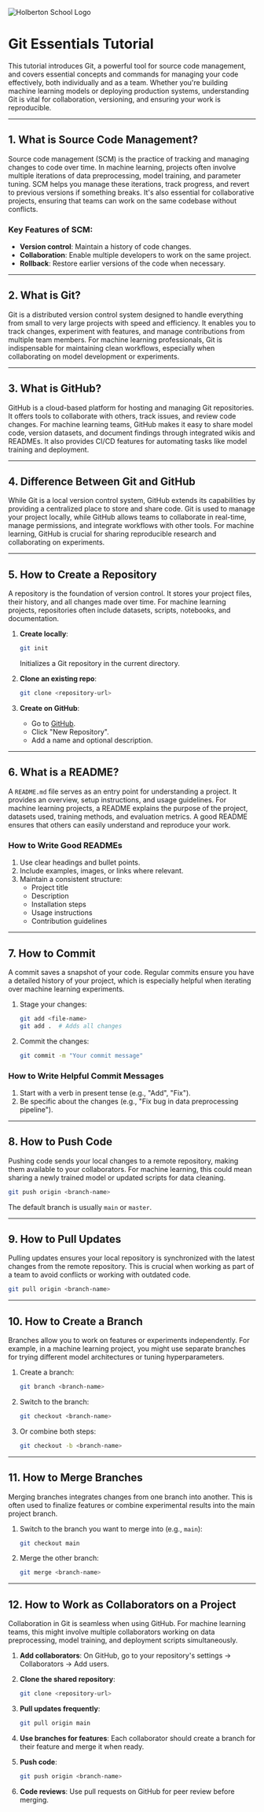 ![Holberton School Logo](https://cdn.prod.website-files.com/6105315644a26f77912a1ada/63eea844ae4e3022154e2878_Holberton.png)

# Git Essentials Tutorial  

This tutorial introduces Git, a powerful tool for source code management, and covers essential concepts and commands for managing your code effectively, both individually and as a team. Whether you're building machine learning models or deploying production systems, understanding Git is vital for collaboration, versioning, and ensuring your work is reproducible.

---

## 1. **What is Source Code Management?**  
Source code management (SCM) is the practice of tracking and managing changes to code over time. In machine learning, projects often involve multiple iterations of data preprocessing, model training, and parameter tuning. SCM helps you manage these iterations, track progress, and revert to previous versions if something breaks. It's also essential for collaborative projects, ensuring that teams can work on the same codebase without conflicts.  

### Key Features of SCM:  
- **Version control**: Maintain a history of code changes.  
- **Collaboration**: Enable multiple developers to work on the same project.  
- **Rollback**: Restore earlier versions of the code when necessary.  

---

## 2. **What is Git?**  
Git is a distributed version control system designed to handle everything from small to very large projects with speed and efficiency. It enables you to track changes, experiment with features, and manage contributions from multiple team members. For machine learning professionals, Git is indispensable for maintaining clean workflows, especially when collaborating on model development or experiments.  

---

## 3. **What is GitHub?**  
GitHub is a cloud-based platform for hosting and managing Git repositories. It offers tools to collaborate with others, track issues, and review code changes. For machine learning teams, GitHub makes it easy to share model code, version datasets, and document findings through integrated wikis and READMEs. It also provides CI/CD features for automating tasks like model training and deployment.  

---

## 4. **Difference Between Git and GitHub**  
While Git is a local version control system, GitHub extends its capabilities by providing a centralized place to store and share code. Git is used to manage your project locally, while GitHub allows teams to collaborate in real-time, manage permissions, and integrate workflows with other tools. For machine learning, GitHub is crucial for sharing reproducible research and collaborating on experiments.  

---

## 5. **How to Create a Repository**  
A repository is the foundation of version control. It stores your project files, their history, and all changes made over time. For machine learning projects, repositories often include datasets, scripts, notebooks, and documentation.  

1. **Create locally**:  
   ```bash  
   git init  
   ```  
   Initializes a Git repository in the current directory.  

2. **Clone an existing repo**:  
   ```bash  
   git clone <repository-url>  
   ```  

3. **Create on GitHub**:  
   - Go to [GitHub](https://github.com/).  
   - Click "New Repository".  
   - Add a name and optional description.  

---

## 6. **What is a README?**  
A `README.md` file serves as an entry point for understanding a project. It provides an overview, setup instructions, and usage guidelines. For machine learning projects, a README explains the purpose of the project, datasets used, training methods, and evaluation metrics. A good README ensures that others can easily understand and reproduce your work.  

### **How to Write Good READMEs**  
1. Use clear headings and bullet points.  
2. Include examples, images, or links where relevant.  
3. Maintain a consistent structure:  
   - Project title  
   - Description  
   - Installation steps  
   - Usage instructions  
   - Contribution guidelines  

---

## 7. **How to Commit**  
A commit saves a snapshot of your code. Regular commits ensure you have a detailed history of your project, which is especially helpful when iterating over machine learning experiments.  

1. Stage your changes:  
   ```bash  
   git add <file-name>  
   git add .  # Adds all changes  
   ```  

2. Commit the changes:  
   ```bash  
   git commit -m "Your commit message"  
   ```  

### **How to Write Helpful Commit Messages**  
1. Start with a verb in present tense (e.g., "Add", "Fix").  
2. Be specific about the changes (e.g., "Fix bug in data preprocessing pipeline").  

---

## 8. **How to Push Code**  
Pushing code sends your local changes to a remote repository, making them available to your collaborators. For machine learning, this could mean sharing a newly trained model or updated scripts for data cleaning.  

```bash  
git push origin <branch-name>  
```  
The default branch is usually `main` or `master`.  

---

## 9. **How to Pull Updates**  
Pulling updates ensures your local repository is synchronized with the latest changes from the remote repository. This is crucial when working as part of a team to avoid conflicts or working with outdated code.  

```bash  
git pull origin <branch-name>  
```  

---

## 10. **How to Create a Branch**  
Branches allow you to work on features or experiments independently. For example, in a machine learning project, you might use separate branches for trying different model architectures or tuning hyperparameters.  

1. Create a branch:  
   ```bash  
   git branch <branch-name>  
   ```  

2. Switch to the branch:  
   ```bash  
   git checkout <branch-name>  
   ```  

3. Or combine both steps:  
   ```bash  
   git checkout -b <branch-name>  
   ```  

---

## 11. **How to Merge Branches**  
Merging branches integrates changes from one branch into another. This is often used to finalize features or combine experimental results into the main project branch.  

1. Switch to the branch you want to merge into (e.g., `main`):  
   ```bash  
   git checkout main  
   ```  

2. Merge the other branch:  
   ```bash  
   git merge <branch-name>  
   ```  

---

## 12. **How to Work as Collaborators on a Project**  
Collaboration in Git is seamless when using GitHub. For machine learning teams, this might involve multiple collaborators working on data preprocessing, model training, and deployment scripts simultaneously.  

1. **Add collaborators**: On GitHub, go to your repository's settings → Collaborators → Add users.  

2. **Clone the shared repository**:  
   ```bash  
   git clone <repository-url>  
   ```  

3. **Pull updates frequently**:  
   ```bash  
   git pull origin main  
   ```  

4. **Use branches for features**: Each collaborator should create a branch for their feature and merge it when ready.  

5. **Push code**:  
   ```bash  
   git push origin <branch-name>  
   ```  

6. **Code reviews**: Use pull requests on GitHub for peer review before merging.  

